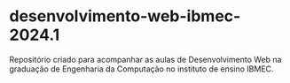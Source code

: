# desenvolvimento-web-ibmec-2024.1
Repositório criado para acompanhar as aulas de Desenvolvimento Web na graduação de Engenharia da Computação no instituto de ensino IBMEC.
